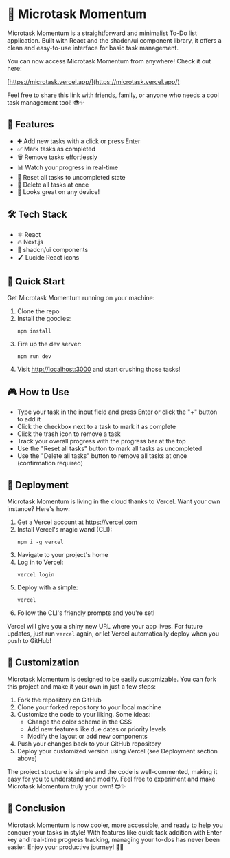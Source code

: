 # 🚀 Microtask Momentum

Microtask Momentum is a straightforward and minimalist To-Do list application. Built with React and the shadcn/ui component library, it offers a clean and easy-to-use interface for basic task management.

You can now access Microtask Momentum from anywhere! Check it out here:

[https://microtask.vercel.app/](https://microtask.vercel.app/)

Feel free to share this link with friends, family, or anyone who needs a cool task management tool!
😎✨

## 🌟 Features

- ➕ Add new tasks with a click or press Enter
- ✅ Mark tasks as completed
- 🗑️ Remove tasks effortlessly
- 📊 Watch your progress in real-time
- 🔄 Reset all tasks to uncompleted state
- 🧹 Delete all tasks at once
- 📱 Looks great on any device!

## 🛠️ Tech Stack

- ⚛️ React
- 🔥 Next.js
- 🎨 shadcn/ui components
- 🖌️ Lucide React icons

## 🚀 Quick Start

Get Microtask Momentum running on your machine:

1. Clone the repo
2. Install the goodies:
   ```
   npm install
   ```
3. Fire up the dev server:
   ```
   npm run dev
   ```
4. Visit [http://localhost:3000](http://localhost:3000) and start crushing those tasks!

## 🎮 How to Use

- Type your task in the input field and press Enter or click the "+" button to add it
- Click the checkbox next to a task to mark it as complete
- Click the trash icon to remove a task
- Track your overall progress with the progress bar at the top
- Use the "Reset all tasks" button to mark all tasks as uncompleted
- Use the "Delete all tasks" button to remove all tasks at once (confirmation required)

## 🚀 Deployment

Microtask Momentum is living in the cloud thanks to Vercel. Want your own instance? Here's how:

1. Get a Vercel account at https://vercel.com
2. Install Vercel's magic wand (CLI):
   ```
   npm i -g vercel
   ```
3. Navigate to your project's home
4. Log in to Vercel:
   ```
   vercel login
   ```
5. Deploy with a simple:
   ```
   vercel
   ```
6. Follow the CLI's friendly prompts and you're set!

Vercel will give you a shiny new URL where your app lives. For future updates, just run `vercel` again, or let Vercel automatically deploy when you push to GitHub!

## 🌈 Customization

Microtask Momentum is designed to be easily customizable. You can fork this project and make it your own in just a few steps:

1. Fork the repository on GitHub
2. Clone your forked repository to your local machine
3. Customize the code to your liking. Some ideas:
   - Change the color scheme in the CSS
   - Add new features like due dates or priority levels
   - Modify the layout or add new components
4. Push your changes back to your GitHub repository
5. Deploy your customized version using Vercel (see Deployment section above)

The project structure is simple and the code is well-commented, making it easy for you to understand and modify. Feel free to experiment and make Microtask Momentum truly your own!
😎✨

## 🎉 Conclusion

Microtask Momentum is now cooler, more accessible, and ready to help you conquer your tasks in style! With features like quick task addition with Enter key and real-time progress tracking, managing your to-dos has never been easier. Enjoy your productive journey! 🚀✨
